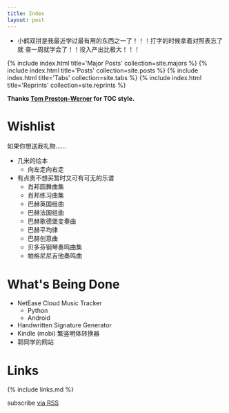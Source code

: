 ```yaml
---
title: Index
layout: post
---
```


- 小鹤双拼是我最近学过最有用的东西之一了！！！打字的时候拿着对照表忘了就
查一周就学会了！！投入产出比极大！！！

{% include index.html title='Major Posts' collection=site.majors %}
{% include index.html title='Posts' collection=site.posts %}
{% include index.html title='Tabs' collection=site.tabs %}
{% include index.html title='Reprints' collection=site.reprints %}

**Thanks [Tom Preston-Werner](http://tom.preston-werner.com/) for TOC style.**

# Wishlist

如果你想送我礼物……

- 几米的绘本
  - 向左走向右走
- 有点贵不想买暂时又可有可无的乐谱
  - 肖邦圆舞曲集
  - 肖邦练习曲集
  - 巴赫英国组曲
  - 巴赫法国组曲
  - 巴赫歌德堡变奏曲
  - 巴赫平均律
  - 巴赫创意曲
  - 贝多芬钢琴奏鸣曲集
  - 帕格尼尼吉他奏鸣曲

# What's Being Done

- NetEase Cloud Music Tracker
  - Python
  - Android
- Handwritten Signature Generator
- Kindle (mobi) 繁竖明体转换器
- 郭同学的网站

# Links

{% include links.md %}

<p class="rss-subscribe">subscribe <a href="{{ "/feed.xml" | prepend: site.baseurl }}">via RSS</a></p>
